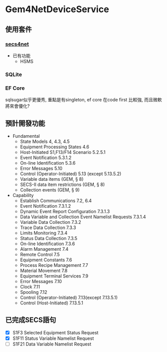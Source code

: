 # Gem4NetDeviceService
## 使用套件
### [secs4net](https://github.com/mkjeff/secs4net)  
- 已有功能
  - HSMS
### SQLite
### EF Core
sqlsugar似乎更優秀, 重點是有singleton, ef core 在code first 比較強, 而且微軟將來會優化?
## 預計開發功能
- Fundamental
  - State Models 4, 4.3, 4.5
  - Equipment Processing States 4.6
  - Host-Initiated S1,F13/F14 Scenario 5.2.5.1
  - Event Notification 5.3.1.2
  - On-line Identification 5.3.6
  - Error Messages 5.10
  - Control (Operator-Initiated) 5.13 (except 5.13.5.2)
  - Variable data items (GEM, § 8)
  - SECS-II data item restrictions (GEM, § 8)
  - Collection events (GEM, § 9)
- Capability
  - Establish Communications 7.2, 6.4
  - Event Notification 7.3.1.2
  - Dynamic Event Report Configuration 7.3.1.3
  - Data Variable and Collection Event Namelist Requests 7.3.1.4
  - Variable Data Collection 7.3.2
  - Trace Data Collection 7.3.3
  - Limits Monitoring 7.3.4
  - Status Data Collection 7.3.5
  - On-line Identification 7.3.6
  - Alarm Management 7.4
  - Remote Control 7.5
  - Equipment Constants 7.6
  - Process Recipe Management 7.7
  - Material Movement 7.8
  - Equipment Terminal Services 7.9
  - Error Messages 7.10
  - Clock 7.11
  - Spooling 7.12
  - Control (Operator-Initiated) 7.13(except 7.13.5.1)
  - Control (Host-Initiated) 7.13.5.1
## 已完成SECS語句
- [x] S1F3  Selected Equipment Status Request
- [x] S1F11 Status Variable Namelist Request
- [ ] S1F21 Data Variable Namelist Request
